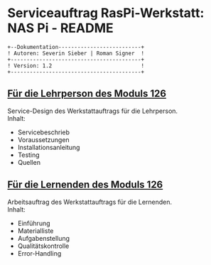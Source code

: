 # Serviceauftrag RasPi-Werkstatt: NAS Pi - README  
```
+--Dokumentation--------------------------+
! Autoren: Severin Sieber | Roman Signer  !
+-----------------------------------------+
! Version: 1.2                            !
+-----------------------------------------+
```  
## [Für die Lehrperson des Moduls 126](Lehrer.md)
Service-Design des Werkstattauftrags für die Lehrperson.  
Inhalt:  
- Servicebeschrieb
- Voraussetzungen
- Installationsanleitung
- Testing
- Quellen

## [Für die Lernenden des Moduls 126](Lernender.md)
Arbeitsauftrag des Werkstattauftrags für die Lernenden.  
Inhalt:  
- Einführung
- Materialliste
- Aufgabenstellung
- Qualitätskontrolle
- Error-Handling